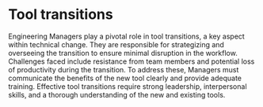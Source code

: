 # Tool transitions

Engineering Managers play a pivotal role in tool transitions, a key aspect within technical change. They are responsible for strategizing and overseeing the transition to ensure minimal disruption in the workflow. Challenges faced include resistance from team members and potential loss of productivity during the transition. To address these, Managers must communicate the benefits of the new tool clearly and provide adequate training. Effective tool transitions require strong leadership, interpersonal skills, and a thorough understanding of the new and existing tools.